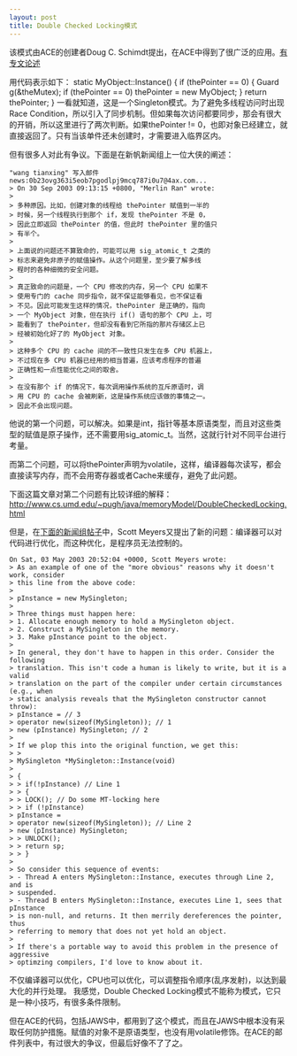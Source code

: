 ```yaml
---
layout: post
title: Double Checked Locking模式
---
```

该模式由ACE的创建者Doug C. Schimdt提出，在ACE中得到了很广泛的应用。[有专文论述](http://www.cs.wustl.edu/~schmidt/PDF/DC-Locking.pdf)

用代码表示如下：
    static MyObject::Instance() {
      if (thePointer == 0) {
        Guard g(&theMutex);
        if (thePointer == 0)
          thePointer = new MyObject;
      }
      return thePointer;
    }
一看就知道，这是一个Singleton模式。为了避免多线程访问时出现Race Condition，所以引入了同步机制。但如果每次访问都要同步，那会有很大的开销，所以这里进行了两次判断。如果thePointer != 0，也即对象已经建立，就直接返回了。只有当该单件还未创建时，才需要进入临界区内。

但有很多人对此有争议。下面是在新帆新闻组上一位大侠的阐述：

    "wang tianxing" 写入邮件 news:0b23ovg363i5eob7pgodlpj9mcq787i0u7@4ax.com... 
    > On 30 Sep 2003 09:13:15 +0800, "Merlin Ran" wrote: 
    > 
    > 多种原因。比如，创建对象的线程给 thePointer 赋值到一半的 
    > 时候，另一个线程执行到那个 if，发现 thePointer 不是 0， 
    > 因此立即返回 thePointer 的值，但此时 thePointer 里的值只 
    > 有半个。 
    > 
    > 上面说的问题还不算致命的，可能可以用 sig_atomic_t 之类的 
    > 标志来避免非原子的赋值操作。从这个问题里，至少要了解多线 
    > 程时的各种细微的安全问题。 
    > 
    > 真正致命的问题是，一个 CPU 修改的内存，另一个 CPU 如果不 
    > 使用专门的 cache 同步指令，就不保证能够看见，也不保证看 
    > 不见。因此可能发生这样的情况，thePointer 是正确的，指向 
    > 一个 MyObject 对象，但在执行 if() 语句的那个 CPU 上，可 
    > 能看到了 thePointer，但却没有看到它所指的那片存储区上已 
    > 经被初始化好了的 MyObject 对象。 
    > 
    > 这种多个 CPU 的 cache 间的不一致性只发生在多 CPU 机器上， 
    > 不过现在多 CPU 机器已经用的相当普遍，应该考虑程序的普遍 
    > 正确性和一点性能优化之间的取舍。 
    > 
    > 在没有那个 if 的情况下，每次调用操作系统的互斥原语时，调 
    > 用 CPU 的 cache 会被刷新，这是操作系统应该做的事情之一。 
    > 因此不会出现问题。 
他说的第一个问题，可以解决。如果是int，指针等基本原语类型，而且对这些类型的赋值是原子操作，还不需要用sig_atomic_t。当然，这就行针对不同平台进行考量。

而第二个问题，可以将thePointer声明为volatile，这样，编译器每次读写，都会直接读写内存，而不会用寄存器或者Cache来缓存，避免了此问题。

下面这篇文章对第二个问题有比较详细的解释：<http://www.cs.umd.edu/~pugh/java/memoryModel/DoubleCheckedLocking.html>

但是，在[下面的新闻组帖子](http://groups.google.com/groups?hl=zh-CN&lr=lang_zh-CN|lang_zh-TW|lang_en&ie=UTF-8&oe=UTF-8&threadm=MPG.191efc0a3bf86e2e9896e0%40news.hevanet.com&rnum=2&prev=/groups%3Fq%3Ddouble%2Bchecked%2Blocking%26hl%3Dzh-CN%26lr%3Dlang_zh-CN%257Clang_zh-TW%257Clang_en%26ie%3DUTF-8%26oe%3DUTF-8%26selm%3DMPG.191efc0a3bf86e2e9896e0%2540news.hevanet.com%26rnum%3D2)中，Scott Meyers又提出了新的问题：编译器可以对代码进行优化，而这种优化，是程序员无法控制的。

    On Sat, 03 May 2003 20:52:04 +0000, Scott Meyers wrote: 
    > As an example of one of the "more obvious" reasons why it doesn't work, consider 
    > this line from the above code: 
    > 
    > pInstance = new MySingleton; 
    > 
    > Three things must happen here: 
    > 1. Allocate enough memory to hold a MySingleton object. 
    > 2. Construct a MySingleton in the memory. 
    > 3. Make pInstance point to the object. 
    > 
    > In general, they don't have to happen in this order. Consider the following 
    > translation. This isn't code a human is likely to write, but it is a valid 
    > translation on the part of the compiler under certain circumstances (e.g., when 
    > static analysis reveals that the MySingleton constructor cannot throw): 
    > pInstance = // 3 
    > operator new(sizeof(MySingleton)); // 1 
    > new (pInstance) MySingleton; // 2 
    > 
    > If we plop this into the original function, we get this: 
    > >
    > MySingleton *MySingleton::Instance(void) 
    >
    > { 
    > > if(!pInstance) // Line 1
    > > {
    > > LOCK(); // Do some MT-locking here
    > > if (!pInstance) 
    > pInstance = 
    > operator new(sizeof(MySingleton)); // Line 2 
    > new (pInstance) MySingleton;
    > > UNLOCK();
    > > return sp;
    > > } 
    > 
    > So consider this sequence of events: 
    > - Thread A enters MySingleton::Instance, executes through Line 2, and is 
    > suspended. 
    > - Thread B enters MySingleton::Instance, executes Line 1, sees that pInstance 
    > is non-null, and returns. It then merrily dereferences the pointer, thus 
    > referring to memory that does not yet hold an object. 
    > 
    > If there's a portable way to avoid this problem in the presence of aggressive 
    > optimzing compilers, I'd love to know about it.

不仅编译器可以优化，CPU也可以优化，可以调整指令顺序(乱序发射)，以达到最大化的并行处理。 我感觉，Double Checked Locking模式不能称为模式，它只是一种小技巧，有很多条件限制。

但在ACE的代码，包括JAWS中，都用到了这个模式，而且在JAWS中根本没有采取任何防护措施。赋值的对象不是原语类型，也没有用volatile修饰。在ACE的邮件列表中，有过很大的争议，但最后好像不了了之。
